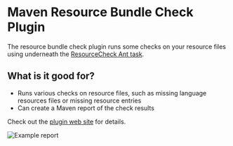 Maven Resource Bundle Check Plugin
==================================

The resource bundle check plugin runs some checks on your resource files using underneath the [ResourceCheck Ant task][rscbundlecheck.sf.net].


What is it good for?
--------------------

* Runs various checks on resource files, such as missing language resources files or missing resource entries
* Can create a Maven report of the check results

Check out the [plugin web site][site] for details.

![Example report](example_report)

[rscbundlecheck.sf.net]: http://rscbundlecheck.sourceforge.net
[site]: http://labs.consol.de/projects/maven/maven-rbc-plugin/
[example_report]: https://github.com/marcelmay/maven-rbc-plugin/raw/master/src/site/resources/example-report-only.png
